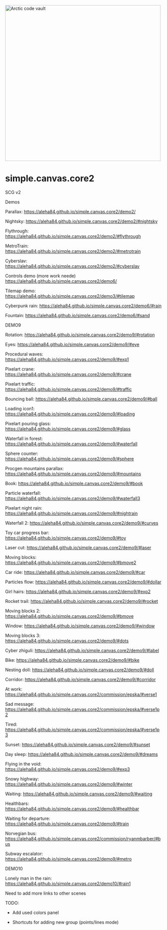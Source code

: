 <img src="https://i.redd.it/e4xqcux8sde51.png" height="500" title="Arctic code vault">

# simple.canvas.core2
SCG v2

Demos

Parallax: https://aleha84.github.io/simple.canvas.core2/demo2/

Nightsky: https://aleha84.github.io/simple.canvas.core2/demo2/#nightsky

Flythrough: https://aleha84.github.io/simple.canvas.core2/demo2/#flythrough

MetroTrain: https://aleha84.github.io/simple.canvas.core2/demo2/#metrotrain

Cyberslav: https://aleha84.github.io/simple.canvas.core2/demo2/#cyberslav

Controls demo (more work neede) https://aleha84.github.io/simple.canvas.core2/demo6/

Tilemap demo: https://aleha84.github.io/simple.canvas.core2/demo3/#tilemap

Cyberpunk rain: https://aleha84.github.io/simple.canvas.core2/demo6/#rain

Fountain: https://aleha84.github.io/simple.canvas.core2/demo6/#sand

DEMO9

Rotation: https://aleha84.github.io/simple.canvas.core2/demo9/#rotation

Eyes: https://aleha84.github.io/simple.canvas.core2/demo9/#eye

Procedural waves: https://aleha84.github.io/simple.canvas.core2/demo9/#exp1

Pixelart crane: https://aleha84.github.io/simple.canvas.core2/demo9/#crane

Pixelart traffic: https://aleha84.github.io/simple.canvas.core2/demo9/#traffic

Bouncing ball: https://aleha84.github.io/simple.canvas.core2/demo9/#ball

Loading icon1: https://aleha84.github.io/simple.canvas.core2/demo9/#loading

Pixelart pouring glass: https://aleha84.github.io/simple.canvas.core2/demo9/#glass

Waterfall in forest: https://aleha84.github.io/simple.canvas.core2/demo9/#waterfall

Sphere counter: https://aleha84.github.io/simple.canvas.core2/demo9/#sphere

Procgen mountains parallax: https://aleha84.github.io/simple.canvas.core2/demo9/#mountains

Book: https://aleha84.github.io/simple.canvas.core2/demo9/#book

Particle waterfall: https://aleha84.github.io/simple.canvas.core2/demo9/#waterfall3

Pixelart night rain: https://aleha84.github.io/simple.canvas.core2/demo9/#nightrain

Waterfall 2: https://aleha84.github.io/simple.canvas.core2/demo9/#curves

Toy car progress bar: https://aleha84.github.io/simple.canvas.core2/demo9/#toy

Laser cut: https://aleha84.github.io/simple.canvas.core2/demo9/#laser

Moving blocks: https://aleha84.github.io/simple.canvas.core2/demo9/#bmove2

Car ride: https://aleha84.github.io/simple.canvas.core2/demo9/#car

Particles flow: https://aleha84.github.io/simple.canvas.core2/demo9/#dollar

Girl hairs: https://aleha84.github.io/simple.canvas.core2/demo9/#exp2

Rocket trail: https://aleha84.github.io/simple.canvas.core2/demo9/#rocket

Moving blocks 2: https://aleha84.github.io/simple.canvas.core2/demo9/#bmove

Window: https://aleha84.github.io/simple.canvas.core2/demo9/#window

Moving blocks 3: https://aleha84.github.io/simple.canvas.core2/demo9/#dots

Cyber zhiguli: https://aleha84.github.io/simple.canvas.core2/demo9/#label

Bike: https://aleha84.github.io/simple.canvas.core2/demo9/#bike

Nesting doll: https://aleha84.github.io/simple.canvas.core2/demo9/#doll

Corridor: https://aleha84.github.io/simple.canvas.core2/demo9/#corridor

At work: https://aleha84.github.io/simple.canvas.core2/commission/epska/#verse1

Sad message: https://aleha84.github.io/simple.canvas.core2/commission/epska/#verse1p2

Tired: https://aleha84.github.io/simple.canvas.core2/commission/epska/#verse1p3

Sunset: https://aleha84.github.io/simple.canvas.core2/demo9/#sunset

Day sleep: https://aleha84.github.io/simple.canvas.core2/demo9/#dreams

Flying in the void: https://aleha84.github.io/simple.canvas.core2/demo9/#exp3

Snowy highway: https://aleha84.github.io/simple.canvas.core2/demo9/#winter

Waiting: https://aleha84.github.io/simple.canvas.core2/demo9/#waiting

Healthbars: https://aleha84.github.io/simple.canvas.core2/demo9/#healthbar

Waiting for departure: https://aleha84.github.io/simple.canvas.core2/demo9/#train

Norvegian bus: https://aleha84.github.io/simple.canvas.core2/commission/ryanmbarber/#bus

Subway escalator: https://aleha84.github.io/simple.canvas.core2/demo9/#metro

DEMO10

Lonely man in the rain: https://aleha84.github.io/simple.canvas.core2/demo10/#rain1

Need to add more links to other scenes


TODO: 

- Add used colors panel

- Shortcuts for adding new group (points/lines mode)




